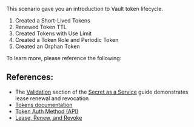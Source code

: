 This scenario gave you an introduction to Vault token lifecycle.

1. Created a Short-Lived Tokens
1. Renewed Token TTL
1. Created Tokens with Use Limit
1. Created a Token Role and Periodic Token
1. Created an Orphan Token


To learn more, please reference the following:

## References:

- The [Validation](/guides/secret-mgmt/dynamic-secrets.html#validation) section of the [Secret as a Service](/guides/secret-mgmt/dynamic-secrets.html) guide demonstrates lease renewal and revocation
- [Tokens documentation](/docs/concepts/tokens.html)
- [Token Auth Method (API)](/api/auth/token/index.html)
- [Lease, Renew, and Revoke](/docs/concepts/lease.html)
